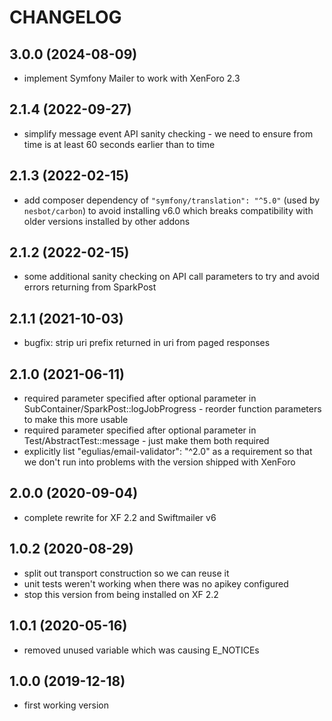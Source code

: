CHANGELOG
=========

3.0.0 (2024-08-09)
------------------

* implement Symfony Mailer to work with XenForo 2.3

2.1.4 (2022-09-27)
------------------

* simplify message event API sanity checking - we need to ensure from time is at least 60 seconds earlier than to time

2.1.3 (2022-02-15)
------------------

* add composer dependency of `"symfony/translation": "^5.0"` (used by `nesbot/carbon`) to avoid 
  installing v6.0 which breaks compatibility with older versions installed by other addons 

2.1.2 (2022-02-15)
------------------

* some additional sanity checking on API call parameters to try and avoid errors returning from SparkPost

2.1.1 (2021-10-03)
------------------

* bugfix: strip uri prefix returned in uri from paged responses

2.1.0 (2021-06-11)
------------------

* required parameter specified after optional parameter in SubContainer/SparkPost::logJobProgress - reorder function 
  parameters to make this more usable
* required parameter specified after optional parameter in Test/AbstractTest::message - just make them both required
* explicitly list "egulias/email-validator": "^2.0" as a requirement so that we don't run into problems with the version
  shipped with XenForo

2.0.0 (2020-09-04)
------------------

* complete rewrite for XF 2.2 and Swiftmailer v6

1.0.2 (2020-08-29)
------------------

* split out transport construction so we can reuse it
* unit tests weren't working when there was no apikey configured
* stop this version from being installed on XF 2.2

1.0.1 (2020-05-16)
------------------

* removed unused variable which was causing E_NOTICEs

1.0.0 (2019-12-18)
------------------

* first working version

